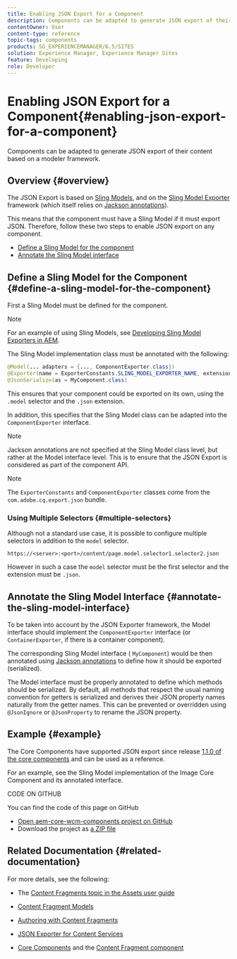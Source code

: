 ```yaml
---
title: Enabling JSON Export for a Component
description: Components can be adapted to generate JSON export of their content based on a modeler framework.
contentOwner: User
content-type: reference
topic-tags: components
products: SG_EXPERIENCEMANAGER/6.5/SITES
solution: Experience Manager, Experience Manager Sites
feature: Developing
role: Developer
---
```

# Enabling JSON Export for a Component{#enabling-json-export-for-a-component}

Components can be adapted to generate JSON export of their content based on a modeler framework.

## Overview {#overview}

The JSON Export is based on [Sling Models](https://sling.apache.org/documentation/bundles/models.html), and on the [Sling Model Exporter](https://sling.apache.org/documentation/bundles/models.html#exporter-framework-since-130) framework (which itself relies on [Jackson annotations](https://github.com/FasterXML/jackson-annotations/wiki/Jackson-Annotations)).

This means that the component must have a Sling Model if it must export JSON. Therefore, follow these two steps to enable JSON export on any component.

* [Define a Sling Model for the component](/help/sites-developing/json-exporter-components.md#define-a-sling-model-for-the-component)
* [Annotate the Sling Model interface](#annotate-the-sling-model-interface)

## Define a Sling Model for the Component {#define-a-sling-model-for-the-component}

First a Sling Model must be defined for the component.

>[!NOTE]
>
>For an example of using Sling Models, see [Developing Sling Model Exporters in AEM](https://experienceleague.adobe.com/docs/experience-manager-learn/foundation/development/develop-sling-model-exporter.html).

The Sling Model implementation class must be annotated with the following:

```java
@Model(... adapters = {..., ComponentExporter.class})
@Exporter(name = ExporterConstants.SLING_MODEL_EXPORTER_NAME, extensions = ExporterConstants.SLING_MODEL_EXTENSION)
@JsonSerialize(as = MyComponent.class)
```

This ensures that your component could be exported on its own, using the `.model` selector and the `.json` extension.

In addition, this specifies that the Sling Model class can be adapted into the `ComponentExporter` interface.

>[!NOTE]
>
>Jackson annotations are not specified at the Sling Model class level, but rather at the Model interface level. This is to ensure that the JSON Export is considered as part of the component API.

>[!NOTE]
>
>The `ExporterConstants` and `ComponentExporter` classes come from the `com.adobe.cq.export.json` bundle.

### Using Multiple Selectors {#multiple-selectors}

Although not a standard use case, it is possible to configure multiple selectors in addition to the `model` selector.

```
https://<server>:<port>/content/page.model.selector1.selector2.json
```

However in such a case the `model` selector must be the first selector and the extension must be `.json`.

## Annotate the Sling Model Interface {#annotate-the-sling-model-interface}

To be taken into account by the JSON Exporter framework, the Model interface should implement the `ComponentExporter` interface (or `ContainerExporter`, if there is a container component).

The corresponding Sling Model interface ( `MyComponent`) would be then annotated using [Jackson annotations](https://github.com/FasterXML/jackson-annotations/wiki/Jackson-Annotations) to define how it should be exported (serialized).

The Model interface must be properly annotated to define which methods should be serialized. By default, all methods that respect the usual naming convention for getters is serialized and derives their JSON property names naturally from the getter names. This can be prevented or overridden using `@JsonIgnore` or `@JsonProperty` to rename the JSON property.

## Example {#example}

The Core Components have supported JSON export since release [1.1.0 of the core components](https://experienceleague.adobe.com/docs/experience-manager-core-components/using/introduction.html) and can be used as a reference.

For an example, see the Sling Model implementation of the Image Core Component and its annotated interface.

CODE ON GITHUB

You can find the code of this page on GitHub

* [Open aem-core-wcm-components project on GitHub](https://github.com/Adobe-Marketing-Cloud/aem-core-wcm-components)
* Download the project as [a ZIP file](https://github.com/Adobe-Marketing-Cloud/aem-core-wcm-components/archive/master.zip)

## Related Documentation {#related-documentation}

For more details, see the following:

* The [Content Fragments topic in the Assets user guide](https://helpx.adobe.com/experience-manager/6-4/assets/user-guide.html?topic=/experience-manager/6-4/assets/morehelp/content-fragments.ug.js)

* [Content Fragment Models](/help/assets/content-fragments/content-fragments-models.md)
* [Authoring with Content Fragments](/help/sites-authoring/content-fragments.md)
* [JSON Exporter for Content Services](/help/sites-developing/json-exporter.md)
* [Core Components](https://experienceleague.adobe.com/docs/experience-manager-core-components/using/introduction.html) and the [Content Fragment component](https://helpx.adobe.com/experience-manager/core-components/using/content-fragment-component.html)
